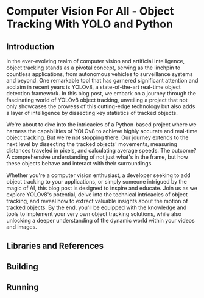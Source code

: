 # Computer Vision For All - Object Tracking With YOLO and Python

## Introduction
In the ever-evolving realm of computer vision and artificial intelligence, 
object tracking stands as a pivotal concept, serving as the linchpin to 
countless applications, from autonomous vehicles to surveillance systems and 
beyond. One remarkable tool that has garnered significant attention and acclaim 
in recent years is YOLOv8, a state-of-the-art real-time object detection framework. 
In this blog post, we embark on a journey through the fascinating world of YOLOv8 
object tracking, unveiling a project that not only showcases the prowess of this 
cutting-edge technology but also adds a layer of intelligence by dissecting key 
statistics of tracked objects.

We're about to dive into the intricacies of a Python-based project where we 
harness the capabilities of YOLOv8 to achieve highly accurate and real-time object 
tracking. But we're not stopping there. Our journey extends to the next level by 
dissecting the tracked objects' movements, measuring distances traveled in pixels, 
and calculating average speeds. The outcome? A comprehensive understanding of not 
just what's in the frame, but how these objects behave and interact with their surroundings.

Whether you're a computer vision enthusiast, a developer seeking to add object 
tracking to your applications, or simply someone intrigued by the magic of AI, 
this blog post is designed to inspire and educate. Join us as we explore YOLOv8's 
potential, delve into the technical intricacies of object tracking, and reveal how to 
extract valuable insights about the motion of tracked objects. By the end, you'll be 
equipped with the knowledge and tools to implement your very own object tracking solutions,
while also unlocking a deeper understanding of the dynamic world within your videos and images.

## Libraries and References

## Building

## Running